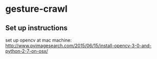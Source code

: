# gesture-crawl

## Set up instructions
set up opencv at mac machine:
http://www.pyimagesearch.com/2015/06/15/install-opencv-3-0-and-python-2-7-on-osx/ 

